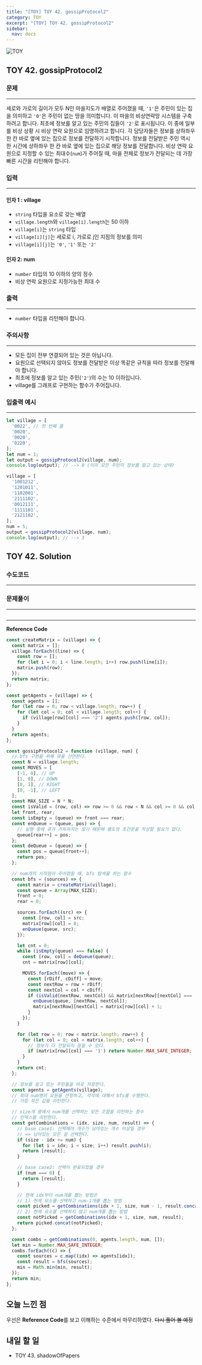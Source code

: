 ```yaml
---
title: "[TOY] TOY 42. gossipProtocol2"
category: TOY
excerpt: "[TOY] TOY 42. gossipProtocol2"
sidebar:
  nav: docs
---
```


![TOY](https://user-images.githubusercontent.com/83164003/131701318-f0ff36c4-1fcc-4f21-b978-18a9d8ec3386.jpg)
## TOY 42. gossipProtocol2
### 문제
---
세로와 가로의 길이가 모두 N인 마을지도가 배열로 주어졌을 때, `'1'`은 주민이 있는 집을 의미하고 `'0'`은 주민이 없는 땅을 의미합니다. 이 마을의 비상연락망 시스템을 구축하려고 합니다. 최초에 정보를 알고 있는 주민의 집들이 `'2'`로 표시됩니다. 이 중에 일부를 비상 상황 시 비상 연락 요원으로 임명하려고 합니다. 각 담당자들은 정보를 상하좌우 한 칸 바로 옆에 있는 집으로 정보를 전달하기 시작합니다. 정보를 전달받은 주민 역시 한 시간에 상하좌우 한 칸 바로 옆에 있는 집으로 해당 정보를 전달합니다. 비상 연락 요원으로 지정할 수 있는 최대수(`num`)가 주어질 때, 마을 전체로 정보가 전달되는 데 가장 빠른 시간을 리턴해야 합니다.

### 입력
---
#### 인자 1 : village
- `string` 타입을 요소로 갖는 배열
- `village.length`와 `village[i].length`는 50 이하
- `village[i]`는 `string` 타입
- `village[i][j]`는 세로로 i, 가로로 j인 지점의 정보를 의미
- `village[i][j]`는 `'0'`, `'1'` 또는 `'2'`

#### 인자 2: num
- `number` 타입의 10 이하의 양의 정수
- 비상 연락 요원으로 지정가능한 최대 수

### 출력
---
- `number` 타입을 리턴해야 합니다.

### 주의사항
---
- 모든 집이 전부 연결되어 있는 것은 아닙니다.
- 요원으로 선택되지 않아도 정보를 전달받은 이상 똑같은 규칙을 따라 정보를 전달해야 합니다.
- 최초에 정보를 알고 있는 주민(`'2'`)의 수는 10 이하입니다.
- village를 그래프로 구현하는 함수가 주어집니다.

### 입출력 예시
---
```javascript
let village = [
  '0022', // 첫 번째 줄
  '0020',
  '0020',
  '0220',
];
let num = 1;
let output = gossipProtocol2(village, num);
console.log(output); // --> 0 (이미 모든 주민이 정보를 알고 있는 상태)

village = [
  '1001212',
  '1201011',
  '1102001',
  '2111102',
  '0012111',
  '1111101',
  '2121102',
];
num = 5;
output = gossipProtocol2(village, num);
console.log(output); // --> 3 
```
## TOY 42. Solution
### 수도코드
---

### 문제풀이 
---

```javascript

```
--- 

**Reference Code**
```javascript
const createMatrix = (village) => {
  const matrix = [];
  village.forEach((line) => {
    const row = [];
    for (let i = 0; i < line.length; i++) row.push(line[i]);
    matrix.push(row);
  });
  return matrix;
};

const getAgents = (village) => {
  const agents = [];
  for (let row = 0; row < village.length; row++) {
    for (let col = 0; col < village.length; col++) {
      if (village[row][col] === '2') agents.push([row, col]);
    }
  }
  return agents;
};

const gossipProtocol2 = function (village, num) {
  // bfs 구현을 위해 큐를 선언한다.
  const N = village.length;
  const MOVES = [
    [-1, 0], // UP
    [1, 0], // DOWN
    [0, 1], // RIGHT
    [0, -1], // LEFT
  ];
  const MAX_SIZE = N * N;
  const isValid = (row, col) => row >= 0 && row < N && col >= 0 && col < N;
  let front, rear;
  const isEmpty = (queue) => front === rear;
  const enQueue = (queue, pos) => {
    // 실행 중에 큐가 가득차지는 않기 때문에 별도의 조건문을 작성할 필요가 없다.
    queue[rear++] = pos;
  };
  const deQueue = (queue) => {
    const pos = queue[front++];
    return pos;
  };

  // num개의 시작점이 주어졌을 때, bfs 탐색을 하는 함수
  const bfs = (sources) => {
    const matrix = createMatrix(village);
    const queue = Array(MAX_SIZE);
    front = 0;
    rear = 0;

    sources.forEach((src) => {
      const [row, col] = src;
      matrix[row][col] = 0;
      enQueue(queue, src);
    });

    let cnt = 0;
    while (isEmpty(queue) === false) {
      const [row, col] = deQueue(queue);
      cnt = matrix[row][col];

      MOVES.forEach((move) => {
        const [rDiff, cDiff] = move;
        const nextRow = row + rDiff;
        const nextCol = col + cDiff;
        if (isValid(nextRow, nextCol) && matrix[nextRow][nextCol] === '1') {
          enQueue(queue, [nextRow, nextCol]);
          matrix[nextRow][nextCol] = matrix[row][col] + 1;
        }
      });
    }

    for (let row = 0; row < matrix.length; row++) {
      for (let col = 0; col < matrix.length; col++) {
        // 정보가 다 전달되지 않을 수 있다.
        if (matrix[row][col] === '1') return Number.MAX_SAFE_INTEGER;
      }
    }
    return cnt;
  };

  // 정보를 알고 있는 주민들을 따로 저장한다.
  const agents = getAgents(village);
  // 최대 num명의 요원을 선정하고, 각각에 대해서 bfs를 수행한다.
  // 가장 작은 값을 리턴한다.

  // size개 중에서 num개를 선택하는 모든 조합을 리턴하는 함수
  // 인덱스를 리턴한다.
  const getCombinations = (idx, size, num, result) => {
    // base case1: 선택해야 개수가 남아있는 개수 이상일 경우
    // => 남아있는 모든 걸 선택한다.
    if (size - idx <= num) {
      for (let i = idx; i < size; i++) result.push(i);
      return [result];
    }

    // base case2: 선택이 완료되었을 경우
    if (num === 0) {
      return [result];
    }

    // 현재 idx부터 num개를 뽑는 방법은
    // 1) 현재 요소를 선택하고 num-1개를 뽑는 방법
    const picked = getCombinations(idx + 1, size, num - 1, result.concat(idx));
    // 2) 현재 요소를 선택하지 않고 num개를 뽑는 방법
    const notPicked = getCombinations(idx + 1, size, num, result);
    return picked.concat(notPicked);
  };

  const combs = getCombinations(0, agents.length, num, []);
  let min = Number.MAX_SAFE_INTEGER;
  combs.forEach((c) => {
    const sources = c.map((idx) => agents[idx]);
    const result = bfs(sources);
    min = Math.min(min, result);
  });
  return min;
};
```

## 오늘 느낀 점

우선은 **Reference Code**를 보고 이해하는 수준에서 마무리하였다.  ~~다시 풀어 볼 예정~~

## 내일 할 일
- TOY 43. shadowOfPapers
